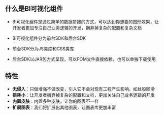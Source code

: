 ## 什么是BI可视化组件
- BI可视化组件是通过简单的数据拼接的方式，可以达到你想要的图形效果，让开发者更加专注自己业务逻辑的开发，摒弃掉复杂的配置和复杂文档
- BI可视化组件分为前台SDK和后台SDK
 
 - 前台SDK分为JS类库和CSS类库
 - 后台SDK以JAR包方式呈现，可以POM文件直接依赖，也可以单独下载使用
 
## 特性
- **无侵入**：只做增强不做改变，引入它不会对现有工程产生影响，如丝般顺滑
- **损耗小**：让开发者摒弃掉复杂的配置和文档，更加关注自己业务逻辑的开发
- **内置皮肤**：内置多种皮肤，让你的图表不一样
- **扩展图表**：我们将扩展出其他图表，让图表库更加丰富

